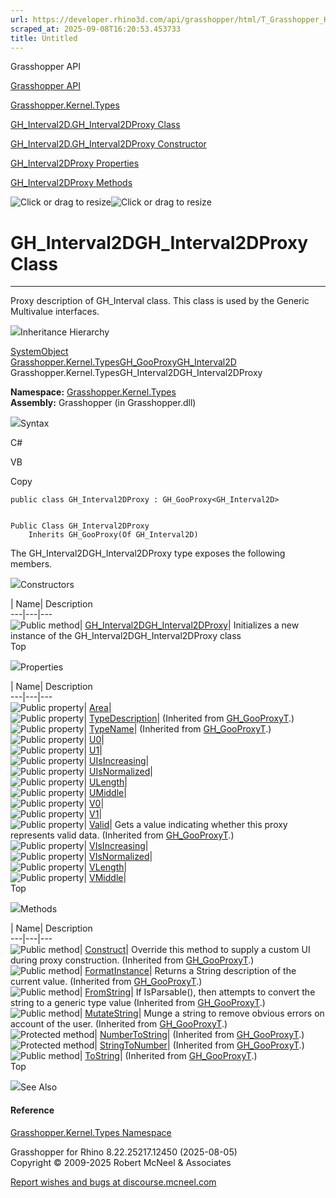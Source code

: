 ```yaml
---
url: https://developer.rhino3d.com/api/grasshopper/html/T_Grasshopper_Kernel_Types_GH_Interval2D_GH_Interval2DProxy.htm
scraped_at: 2025-09-08T16:20:53.453733
title: Untitled
---
```


Grasshopper API

[Grasshopper API](../html/723c01da-9986-4db2-8f53-6f3a7494df75.htm
"Grasshopper API")

[Grasshopper.Kernel.Types](../html/N_Grasshopper_Kernel_Types.htm
"Grasshopper.Kernel.Types")

[GH_Interval2D.GH_Interval2DProxy
Class](../html/T_Grasshopper_Kernel_Types_GH_Interval2D_GH_Interval2DProxy.htm
"GH_Interval2D.GH_Interval2DProxy Class")

[GH_Interval2D.GH_Interval2DProxy Constructor
](../html/M_Grasshopper_Kernel_Types_GH_Interval2D_GH_Interval2DProxy__ctor.htm
"GH_Interval2D.GH_Interval2DProxy Constructor ")

[GH_Interval2DProxy
Properties](../html/Properties_T_Grasshopper_Kernel_Types_GH_Interval2D_GH_Interval2DProxy.htm
"GH_Interval2DProxy Properties")

[GH_Interval2DProxy
Methods](../html/Methods_T_Grasshopper_Kernel_Types_GH_Interval2D_GH_Interval2DProxy.htm
"GH_Interval2DProxy Methods")

![Click or drag to resize](../icons/TocOpen.gif)![Click or drag to
resize](../icons/TocClose.gif)

# GH_Interval2DGH_Interval2DProxy Class  
  
---  
  
Proxy description of GH_Interval class. This class is used by the Generic
Multivalue interfaces.

![](../icons/SectionExpanded.png)Inheritance Hierarchy

[SystemObject](https://docs.microsoft.com/dotnet/api/system.object)  
[Grasshopper.Kernel.TypesGH_GooProxy](T_Grasshopper_Kernel_Types_GH_GooProxy_1.htm)[GH_Interval2D](T_Grasshopper_Kernel_Types_GH_Interval2D.htm)  
Grasshopper.Kernel.TypesGH_Interval2DGH_Interval2DProxy  

**Namespace:** [Grasshopper.Kernel.Types](N_Grasshopper_Kernel_Types.htm)  
**Assembly:** Grasshopper (in Grasshopper.dll)

![](../icons/SectionExpanded.png)Syntax

C#

VB

Copy

    
    
    public class GH_Interval2DProxy : GH_GooProxy<GH_Interval2D>
    
    
    Public Class GH_Interval2DProxy
    	Inherits GH_GooProxy(Of GH_Interval2D)

The GH_Interval2DGH_Interval2DProxy type exposes the following members.

![](../icons/SectionExpanded.png)Constructors

| Name| Description  
---|---|---  
![Public method](../icons/pubmethod.gif)|
[GH_Interval2DGH_Interval2DProxy](M_Grasshopper_Kernel_Types_GH_Interval2D_GH_Interval2DProxy__ctor.htm)|
Initializes a new instance of the GH_Interval2DGH_Interval2DProxy class  
Top

![](../icons/SectionExpanded.png)Properties

| Name| Description  
---|---|---  
![Public property](../icons/pubproperty.gif)|
[Area](P_Grasshopper_Kernel_Types_GH_Interval2D_GH_Interval2DProxy_Area.htm)|  
![Public property](../icons/pubproperty.gif)|
[TypeDescription](P_Grasshopper_Kernel_Types_GH_GooProxy_1_TypeDescription.htm)|
(Inherited from [GH_GooProxyT](T_Grasshopper_Kernel_Types_GH_GooProxy_1.htm).)  
![Public property](../icons/pubproperty.gif)|
[TypeName](P_Grasshopper_Kernel_Types_GH_GooProxy_1_TypeName.htm)|  (Inherited
from [GH_GooProxyT](T_Grasshopper_Kernel_Types_GH_GooProxy_1.htm).)  
![Public property](../icons/pubproperty.gif)|
[U0](P_Grasshopper_Kernel_Types_GH_Interval2D_GH_Interval2DProxy_U0.htm)|  
![Public property](../icons/pubproperty.gif)|
[U1](P_Grasshopper_Kernel_Types_GH_Interval2D_GH_Interval2DProxy_U1.htm)|  
![Public property](../icons/pubproperty.gif)|
[UIsIncreasing](P_Grasshopper_Kernel_Types_GH_Interval2D_GH_Interval2DProxy_UIsIncreasing.htm)|  
![Public property](../icons/pubproperty.gif)|
[UIsNormalized](P_Grasshopper_Kernel_Types_GH_Interval2D_GH_Interval2DProxy_UIsNormalized.htm)|  
![Public property](../icons/pubproperty.gif)|
[ULength](P_Grasshopper_Kernel_Types_GH_Interval2D_GH_Interval2DProxy_ULength.htm)|  
![Public property](../icons/pubproperty.gif)|
[UMiddle](P_Grasshopper_Kernel_Types_GH_Interval2D_GH_Interval2DProxy_UMiddle.htm)|  
![Public property](../icons/pubproperty.gif)|
[V0](P_Grasshopper_Kernel_Types_GH_Interval2D_GH_Interval2DProxy_V0.htm)|  
![Public property](../icons/pubproperty.gif)|
[V1](P_Grasshopper_Kernel_Types_GH_Interval2D_GH_Interval2DProxy_V1.htm)|  
![Public property](../icons/pubproperty.gif)|
[Valid](P_Grasshopper_Kernel_Types_GH_GooProxy_1_Valid.htm)|  Gets a value
indicating whether this proxy represents valid data.  (Inherited from
[GH_GooProxyT](T_Grasshopper_Kernel_Types_GH_GooProxy_1.htm).)  
![Public property](../icons/pubproperty.gif)|
[VIsIncreasing](P_Grasshopper_Kernel_Types_GH_Interval2D_GH_Interval2DProxy_VIsIncreasing.htm)|  
![Public property](../icons/pubproperty.gif)|
[VIsNormalized](P_Grasshopper_Kernel_Types_GH_Interval2D_GH_Interval2DProxy_VIsNormalized.htm)|  
![Public property](../icons/pubproperty.gif)|
[VLength](P_Grasshopper_Kernel_Types_GH_Interval2D_GH_Interval2DProxy_VLength.htm)|  
![Public property](../icons/pubproperty.gif)|
[VMiddle](P_Grasshopper_Kernel_Types_GH_Interval2D_GH_Interval2DProxy_VMiddle.htm)|  
Top

![](../icons/SectionExpanded.png)Methods

| Name| Description  
---|---|---  
![Public method](../icons/pubmethod.gif)|
[Construct](M_Grasshopper_Kernel_Types_GH_GooProxy_1_Construct.htm)|  Override
this method to supply a custom UI during proxy construction.  (Inherited from
[GH_GooProxyT](T_Grasshopper_Kernel_Types_GH_GooProxy_1.htm).)  
![Public method](../icons/pubmethod.gif)|
[FormatInstance](M_Grasshopper_Kernel_Types_GH_GooProxy_1_FormatInstance.htm)|
Returns a String description of the current value.  (Inherited from
[GH_GooProxyT](T_Grasshopper_Kernel_Types_GH_GooProxy_1.htm).)  
![Public method](../icons/pubmethod.gif)|
[FromString](M_Grasshopper_Kernel_Types_GH_GooProxy_1_FromString.htm)|  If
IsParsable(), then attempts to convert the string to a generic type value
(Inherited from [GH_GooProxyT](T_Grasshopper_Kernel_Types_GH_GooProxy_1.htm).)  
![Public method](../icons/pubmethod.gif)|
[MutateString](M_Grasshopper_Kernel_Types_GH_GooProxy_1_MutateString.htm)|
Munge a string to remove obvious errors on account of the user.  (Inherited
from [GH_GooProxyT](T_Grasshopper_Kernel_Types_GH_GooProxy_1.htm).)  
![Protected method](../icons/protmethod.gif)|
[NumberToString](M_Grasshopper_Kernel_Types_GH_GooProxy_1_NumberToString.htm)|
(Inherited from [GH_GooProxyT](T_Grasshopper_Kernel_Types_GH_GooProxy_1.htm).)  
![Protected method](../icons/protmethod.gif)|
[StringToNumber](M_Grasshopper_Kernel_Types_GH_GooProxy_1_StringToNumber.htm)|
(Inherited from [GH_GooProxyT](T_Grasshopper_Kernel_Types_GH_GooProxy_1.htm).)  
![Public method](../icons/pubmethod.gif)|
[ToString](M_Grasshopper_Kernel_Types_GH_GooProxy_1_ToString.htm)|  (Inherited
from [GH_GooProxyT](T_Grasshopper_Kernel_Types_GH_GooProxy_1.htm).)  
Top

![](../icons/SectionExpanded.png)See Also

#### Reference

[Grasshopper.Kernel.Types Namespace](N_Grasshopper_Kernel_Types.htm)

Grasshopper for Rhino 8.22.25217.12450 (2025-08-05)  
Copyright © 2009-2025 Robert McNeel & Associates

[Report wishes and bugs at
discourse.mcneel.com](https://discourse.mcneel.com/c/grasshopper)

